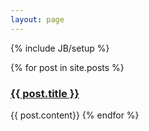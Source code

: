 ```yaml
---
layout: page
---
```

{% include JB/setup %}

{% for post in site.posts %}
  <h3><a href="{{ BASE_PATH }}{{ post.url }}">{{ post.title }}</a></h3>
  {{ post.content}}
{% endfor %}


